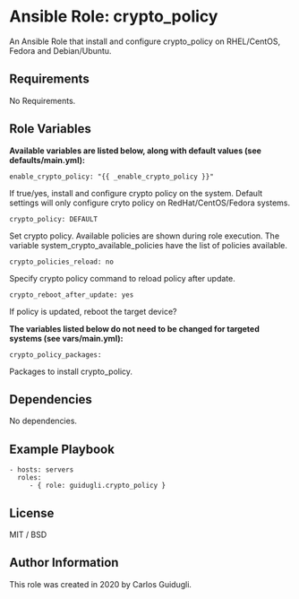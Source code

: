 Ansible Role: crypto_policy
=========

An Ansible Role that install and configure crypto_policy on RHEL/CentOS, Fedora and Debian/Ubuntu.

Requirements
------------

No Requirements.

Role Variables
--------------

**Available variables are listed below, along with default values (see defaults/main.yml):**

    enable_crypto_policy: "{{ _enable_crypto_policy }}"

If true/yes, install and configure crypto policy on the system. Default settings will only configure cryto policy on RedHat/CentOS/Fedora systems.

    crypto_policy: DEFAULT

Set crypto policy. Available policies are shown during role execution. The variable system_crypto_available_policies have the list of policies available.

    crypto_policies_reload: no

Specify crypto policy command to reload policy after update.

    crypto_reboot_after_update: yes

If policy is updated, reboot the target device?

**The variables listed below do not need to be changed for targeted systems (see vars/main.yml):**

    crypto_policy_packages:

Packages to install crypto_policy.

Dependencies
------------

No dependencies.

Example Playbook
----------------

    - hosts: servers
      roles:
         - { role: guidugli.crypto_policy }

License
-------

MIT / BSD

Author Information
------------------

This role was created in 2020 by Carlos Guidugli.
